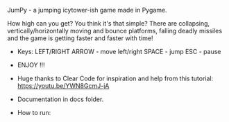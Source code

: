 JumPy - a jumping icytower-ish game made in Pygame.

How high can you get? You think it's that simple? There are collapsing, vertically/horizontally moving and bounce platforms, falling deadly missiles and the game is getting faster and faster with time! 

- Keys:
LEFT/RIGHT ARROW - move left/right
SPACE - jump
ESC - pause

- ENJOY !!!

- Huge thanks to Clear Code for inspiration and help from this tutorial:
https://youtu.be/YWN8GcmJ-jA

- Documentation in docs folder.

- How to run:
